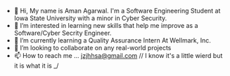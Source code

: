 - 👋 Hi, My name is Aman Agarwal. I'm a Software Engineering Student at Iowa State University with a minor in Cyber Security. 
- 👀 I’m interested in learning new skills that help me improve as a Software/Cyber Secrity Engineer. 
- 🌱 I’m currently learning a Quality Assurance Intern At Wellmark, Inc.
- 💞️ I’m looking to collaborate on any real-world projects
- 📫 How to reach me ... jzjhhsa@gmail.com // I know it's a little wierd but it is what it is \_/


